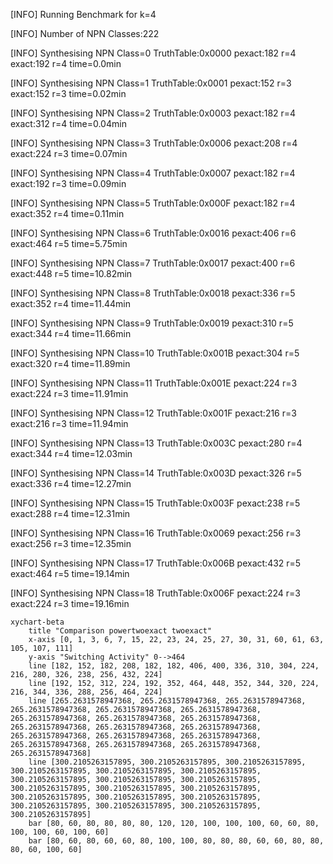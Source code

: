 [INFO] Running Benchmark for k=4

[INFO] Number of NPN Classes:222

[INFO] Synthesising NPN Class=0 TruthTable:0x0000 pexact:182 r=4 exact:192 r=4 time=0.0min 

[INFO] Synthesising NPN Class=1 TruthTable:0x0001 pexact:152 r=3 exact:152 r=3 time=0.02min 

[INFO] Synthesising NPN Class=2 TruthTable:0x0003 pexact:182 r=4 exact:312 r=4 time=0.04min 

[INFO] Synthesising NPN Class=3 TruthTable:0x0006 pexact:208 r=4 exact:224 r=3 time=0.07min 

[INFO] Synthesising NPN Class=4 TruthTable:0x0007 pexact:182 r=4 exact:192 r=3 time=0.09min 

[INFO] Synthesising NPN Class=5 TruthTable:0x000F pexact:182 r=4 exact:352 r=4 time=0.11min 

[INFO] Synthesising NPN Class=6 TruthTable:0x0016 pexact:406 r=6 exact:464 r=5 time=5.75min 

[INFO] Synthesising NPN Class=7 TruthTable:0x0017 pexact:400 r=6 exact:448 r=5 time=10.82min 

[INFO] Synthesising NPN Class=8 TruthTable:0x0018 pexact:336 r=5 exact:352 r=4 time=11.44min 

[INFO] Synthesising NPN Class=9 TruthTable:0x0019 pexact:310 r=5 exact:344 r=4 time=11.66min 

[INFO] Synthesising NPN Class=10 TruthTable:0x001B pexact:304 r=5 exact:320 r=4 time=11.89min 

[INFO] Synthesising NPN Class=11 TruthTable:0x001E pexact:224 r=3 exact:224 r=3 time=11.91min 

[INFO] Synthesising NPN Class=12 TruthTable:0x001F pexact:216 r=3 exact:216 r=3 time=11.94min 

[INFO] Synthesising NPN Class=13 TruthTable:0x003C pexact:280 r=4 exact:344 r=4 time=12.03min 

[INFO] Synthesising NPN Class=14 TruthTable:0x003D pexact:326 r=5 exact:336 r=4 time=12.27min 

[INFO] Synthesising NPN Class=15 TruthTable:0x003F pexact:238 r=5 exact:288 r=4 time=12.31min 

[INFO] Synthesising NPN Class=16 TruthTable:0x0069 pexact:256 r=3 exact:256 r=3 time=12.35min 

[INFO] Synthesising NPN Class=17 TruthTable:0x006B pexact:432 r=5 exact:464 r=5 time=19.14min 

[INFO] Synthesising NPN Class=18 TruthTable:0x006F pexact:224 r=3 exact:224 r=3 time=19.16min 

```mermaid
xychart-beta
    title "Comparison powertwoexact twoexact"
    x-axis [0, 1, 3, 6, 7, 15, 22, 23, 24, 25, 27, 30, 31, 60, 61, 63, 105, 107, 111]
    y-axis "Switching Activity" 0-->464
    line [182, 152, 182, 208, 182, 182, 406, 400, 336, 310, 304, 224, 216, 280, 326, 238, 256, 432, 224]
    line [192, 152, 312, 224, 192, 352, 464, 448, 352, 344, 320, 224, 216, 344, 336, 288, 256, 464, 224]
    line [265.2631578947368, 265.2631578947368, 265.2631578947368, 265.2631578947368, 265.2631578947368, 265.2631578947368, 265.2631578947368, 265.2631578947368, 265.2631578947368, 265.2631578947368, 265.2631578947368, 265.2631578947368, 265.2631578947368, 265.2631578947368, 265.2631578947368, 265.2631578947368, 265.2631578947368, 265.2631578947368, 265.2631578947368]
    line [300.2105263157895, 300.2105263157895, 300.2105263157895, 300.2105263157895, 300.2105263157895, 300.2105263157895, 300.2105263157895, 300.2105263157895, 300.2105263157895, 300.2105263157895, 300.2105263157895, 300.2105263157895, 300.2105263157895, 300.2105263157895, 300.2105263157895, 300.2105263157895, 300.2105263157895, 300.2105263157895, 300.2105263157895]
    bar [80, 60, 80, 80, 80, 80, 120, 120, 100, 100, 100, 60, 60, 80, 100, 100, 60, 100, 60]
    bar [80, 60, 80, 60, 60, 80, 100, 100, 80, 80, 80, 60, 60, 80, 80, 80, 60, 100, 60]
```

